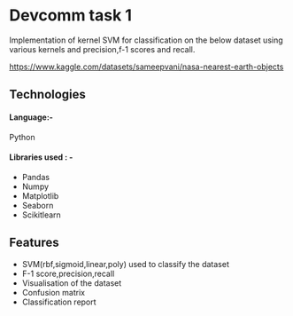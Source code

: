 
# Devcomm task 1

Implementation of kernel SVM for classification on the below dataset using various kernels and precision,f-1 scores and recall.

https://www.kaggle.com/datasets/sameepvani/nasa-nearest-earth-objects




## Technologies
#### Language:- 
Python
#### Libraries used : -
- Pandas
- Numpy
- Matplotlib
- Seaborn
- Scikitlearn


## Features

- SVM(rbf,sigmoid,linear,poly) used to classify the dataset
- F-1 score,precision,recall
- Visualisation of the dataset 
- Confusion matrix
- Classification report 



